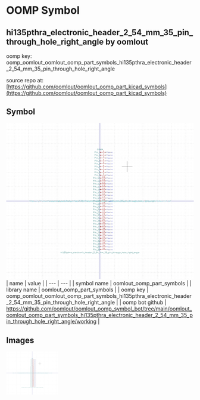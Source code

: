 # OOMP Symbol  
## hi135pthra_electronic_header_2_54_mm_35_pin_through_hole_right_angle  by oomlout  
  
oomp key: oomp_oomlout_oomlout_oomp_part_symbols_hi135pthra_electronic_header_2_54_mm_35_pin_through_hole_right_angle  
  
source repo at: [https://github.com/oomlout/oomlout_oomp_part_kicad_symbols](https://github.com/oomlout/oomlout_oomp_part_kicad_symbols)  
## Symbol  
  
[![working.png](working_600.png)](working.png)  
| name | value | 
| --- | --- | 
| symbol name | oomlout_oomp_part_symbols | 
| library name | oomlout_oomp_part_symbols | 
| oomp key | oomp_oomlout_oomlout_oomp_part_symbols_hi135pthra_electronic_header_2_54_mm_35_pin_through_hole_right_angle | 
| oomp bot github | https://github.com/oomlout/oomlout_oomp_symbol_bot/tree/main/oomlout_oomlout_oomp_part_symbols_hi135pthra_electronic_header_2_54_mm_35_pin_through_hole_right_angle/working | 
## Images  
  
[![working.png](working_140.png)](working.png)  
